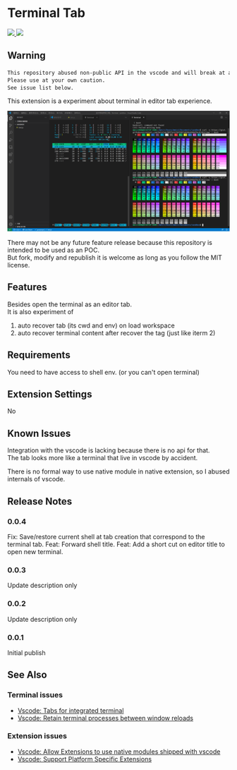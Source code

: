 # Terminal Tab

<a href="https://opensource.org/licenses/MIT">
    <img src="https://img.shields.io/github/license/mmis1000/Vscode-terminal-tab?color=green&style=flat-square&label=License" />
</a>
<a href="https://marketplace.visualstudio.com/items?itemName=mmis1000-personal.terminaltab">
    <img src="https://img.shields.io/visual-studio-marketplace/v/mmis1000-personal.terminaltab?color=green&label=VS%20Marketplace&style=flat-square" />
</a>

## Warning
```txt
This repository abused non-public API in the vscode and will break at any time in the future.
Please use at your own caution.
See issue list below.
```

This extension is a experiment about terminal in editor tab experience.  

![The extension](./demo.png)

There may not be any future feature release because this repository is intended to be used as an POC.  
But fork, modify and republish it is welcome as long as you follow the MIT license.

## Features

Besides open the terminal as an editor tab.  
It is also experiment of

1. auto recover tab (its cwd and env) on load workspace
2. auto recover terminal content after recover the tag (just like iterm 2)

## Requirements

You need to have access to shell env. (or you can't open terminal)

## Extension Settings

No

## Known Issues

Integration with the vscode is lacking because there is no api for that.  
The tab looks more like a terminal that live in vscode by accident.

There is no formal way to use native module in native extension, so I abused internals of vscode.

## Release Notes

### 0.0.4

Fix: Save/restore current shell at tab creation that correspond to the terminal tab.
Feat: Forward shell title.
Feat: Add a short cut on editor title to open new terminal.

### 0.0.3

Update description only

### 0.0.2

Update description only

### 0.0.1

Initial publish

## See Also

### Terminal issues

- [Vscode: Tabs for integrated terminal](https://github.com/microsoft/vscode/issues/10546)  
- [Vscode: Retain terminal processes between window reloads](https://github.com/microsoft/vscode/issues/20013)

### Extension issues

- [Vscode: Allow Extensions to use native modules shipped with vscode](https://github.com/microsoft/vscode/issues/84439)
- [Vscode: Support Platform Specific Extensions](https://github.com/microsoft/vscode/issues/23251)